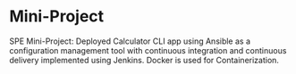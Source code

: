 # Mini-Project
SPE Mini-Project: Deployed Calculator CLI app using Ansible as a configuration management tool with continuous integration and continuous delivery implemented using Jenkins. Docker is used for Containerization.
